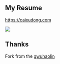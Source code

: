 ## My Resume

https://caixudong.com

![](https://github.com/fifsky/resume/workflows/resume/badge.svg)

## Thanks 

Fork from the [gwuhaolin](https://github.com/gwuhaolin/resume)
